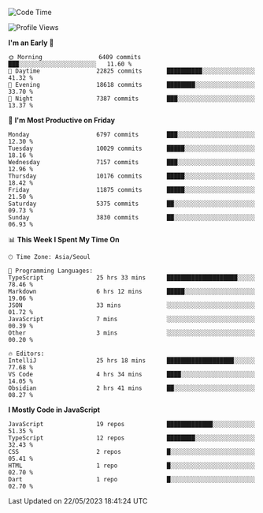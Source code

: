 <!--START_SECTION:waka-->
![Code Time](http://img.shields.io/badge/Code%20Time-4%2C923%20hrs%2053%20mins-blue)

![Profile Views](http://img.shields.io/badge/Profile%20Views-0-blue)

**I'm an Early 🐤** 

```text
🌞 Morning                6409 commits        ███░░░░░░░░░░░░░░░░░░░░░░   11.60 % 
🌆 Daytime                22825 commits       ██████████░░░░░░░░░░░░░░░   41.32 % 
🌃 Evening                18618 commits       ████████░░░░░░░░░░░░░░░░░   33.70 % 
🌙 Night                  7387 commits        ███░░░░░░░░░░░░░░░░░░░░░░   13.37 % 
```
📅 **I'm Most Productive on Friday** 

```text
Monday                   6797 commits        ███░░░░░░░░░░░░░░░░░░░░░░   12.30 % 
Tuesday                  10029 commits       █████░░░░░░░░░░░░░░░░░░░░   18.16 % 
Wednesday                7157 commits        ███░░░░░░░░░░░░░░░░░░░░░░   12.96 % 
Thursday                 10176 commits       █████░░░░░░░░░░░░░░░░░░░░   18.42 % 
Friday                   11875 commits       █████░░░░░░░░░░░░░░░░░░░░   21.50 % 
Saturday                 5375 commits        ██░░░░░░░░░░░░░░░░░░░░░░░   09.73 % 
Sunday                   3830 commits        ██░░░░░░░░░░░░░░░░░░░░░░░   06.93 % 
```


📊 **This Week I Spent My Time On** 

```text
🕑︎ Time Zone: Asia/Seoul

💬 Programming Languages: 
TypeScript               25 hrs 33 mins      ████████████████████░░░░░   78.46 % 
Markdown                 6 hrs 12 mins       █████░░░░░░░░░░░░░░░░░░░░   19.06 % 
JSON                     33 mins             ░░░░░░░░░░░░░░░░░░░░░░░░░   01.72 % 
JavaScript               7 mins              ░░░░░░░░░░░░░░░░░░░░░░░░░   00.39 % 
Other                    3 mins              ░░░░░░░░░░░░░░░░░░░░░░░░░   00.20 % 

🔥 Editors: 
IntelliJ                 25 hrs 18 mins      ███████████████████░░░░░░   77.68 % 
VS Code                  4 hrs 34 mins       ████░░░░░░░░░░░░░░░░░░░░░   14.05 % 
Obsidian                 2 hrs 41 mins       ██░░░░░░░░░░░░░░░░░░░░░░░   08.27 % 
```

**I Mostly Code in JavaScript** 

```text
JavaScript               19 repos            █████████████░░░░░░░░░░░░   51.35 % 
TypeScript               12 repos            ████████░░░░░░░░░░░░░░░░░   32.43 % 
CSS                      2 repos             █░░░░░░░░░░░░░░░░░░░░░░░░   05.41 % 
HTML                     1 repo              █░░░░░░░░░░░░░░░░░░░░░░░░   02.70 % 
Dart                     1 repo              █░░░░░░░░░░░░░░░░░░░░░░░░   02.70 % 
```




 Last Updated on 22/05/2023 18:41:24 UTC
<!--END_SECTION:waka-->
